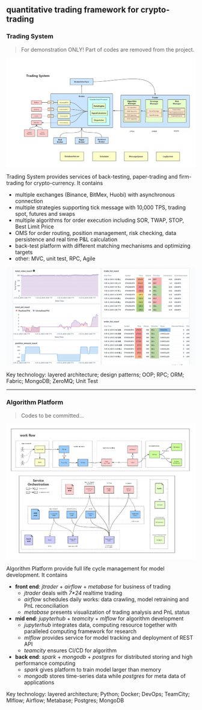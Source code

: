 ## quantitative trading framework for crypto-trading


### Trading System

> For demonstration ONLY! Part of codes are removed from the project.

![system architecture](images/trading-architecture.png)

Trading System provides services of back-testing, paper-trading and firm-trading for crypto-currency. It contains

-	multiple exchanges (Binance, BitMex, Huobi) with asynchronous connection
-	multiple strategies supporting tick message with 10,000 TPS, trading spot, futures and swaps
-	multiple algorithms for order execution including SOR, TWAP, STOP, Best Limit Price
-	OMS for order routing, position management, risk checking, data persistence and real time P&L calculation
-	back-test platform with different matching mechanisms and optimizing targets
-	other: MVC, unit test, RPC, Agile

![trading ui](images/trading_ui.png)

Key technology: layered architecture; design patterns; OOP; RPC; ORM; Fabric; MongoDB; ZeroMQ; Unit Test

---

### Algorithm Platform

> Codes to be committed...

![algorithm platform](images/algorithm-platform.png)

Algorithm Platform provide full life cycle management for model development. It contains  

- **front end**: *jtrader* + *airflow* + *metabase* for business of trading
    - *jtrader* deals with *7\*24* realtime trading  
    - *airflow* schedules daily works: data crawling, model retraining and PnL reconciliation
    - *metabase* presents visualization of trading analysis and PnL status 
- **mid end**: *jupyterhub* + *teamcity* + *mlflow* for algorithm development
    - *jupyterhub* integrates data, computing resource together with paralleled computing framework for research
    - *mlflow* provides service for model tracking and deployment of REST API
    - *teamcity* ensures CI/CD for algorithm
- **back end**: *spark* + *mongodb* + *postgres* for distributed storing and high performance computing
    - *spark* gives platform to train model larger than memory
    - *mongodb* stores time-series data while *postgres* for meta data of applications

Key technology: layered architecture; Python; Docker; DevOps; TeamCity; Mlflow; Airflow; Metabase; Postgres; MongoDB
